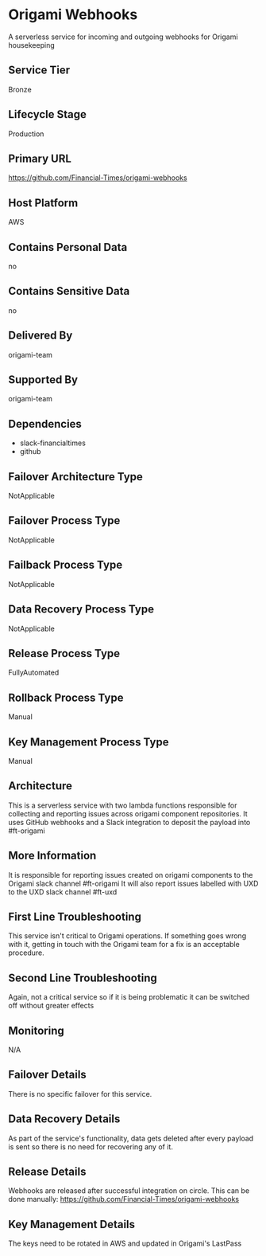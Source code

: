 # Origami Webhooks

A serverless service for incoming and outgoing webhooks for Origami housekeeping

## Service Tier

Bronze

## Lifecycle Stage

Production

## Primary URL

https://github.com/Financial-Times/origami-webhooks

## Host Platform

AWS

## Contains Personal Data

no

## Contains Sensitive Data

no

## Delivered By

origami-team

## Supported By

origami-team

## Dependencies

* slack-financialtimes
* github

## Failover Architecture Type

NotApplicable

## Failover Process Type

NotApplicable

## Failback Process Type

NotApplicable

## Data Recovery Process Type

NotApplicable

## Release Process Type

FullyAutomated

## Rollback Process Type

Manual

## Key Management Process Type

Manual

## Architecture

This is a serverless service with two lambda functions responsible for collecting and reporting issues across origami component repositories. 
It uses GitHub webhooks and a Slack integration to deposit the payload into #ft-origami

## More Information

It is responsible for reporting issues created on origami components to the Origami slack channel #ft-origami
It will also report issues labelled with UXD to the UXD slack channel #ft-uxd

## First Line Troubleshooting

This service isn't critical to Origami operations.
If something goes wrong with it, getting in touch with the Origami team for a fix is an acceptable procedure.

## Second Line Troubleshooting

Again, not a critical service so if it is being problematic it can be switched off without greater effects

## Monitoring

N/A

## Failover Details

There is no specific failover for this service. 

## Data Recovery Details

As part of the service's functionality, data gets deleted after every payload is sent so there is no need for recovering any of it. 

## Release Details

Webhooks are released after successful integration on circle. 
This can be done manually: https://github.com/Financial-Times/origami-webhooks

## Key Management Details

The keys need to be rotated in AWS and updated in Origami's LastPass

